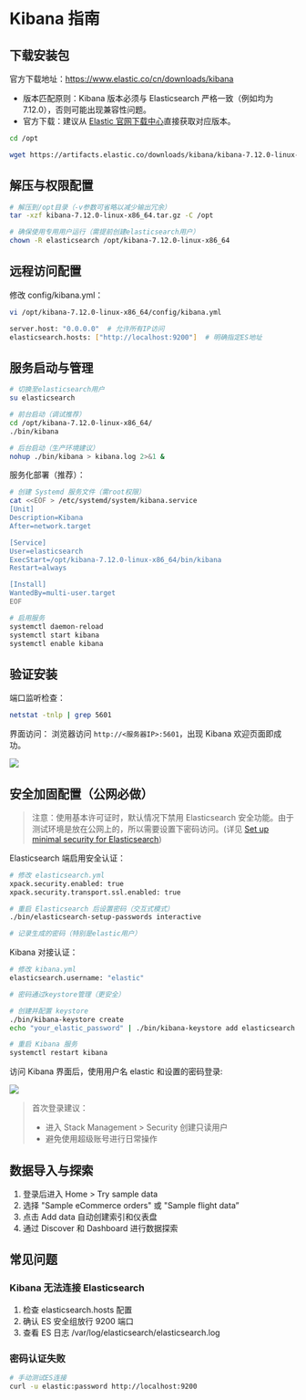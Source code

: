 # Kibana 指南

## 下载安装包

官方下载地址：https://www.elastic.co/cn/downloads/kibana

* 版本匹配原则：Kibana 版本必须与 Elasticsearch 严格一致（例如均为 7.12.0），否则可能出现兼容性问题。
* 官方下载：建议从 [Elastic 官网下载中心](https://www.elastic.co/cn/downloads/kibana)直接获取对应版本。

```bash
cd /opt

wget https://artifacts.elastic.co/downloads/kibana/kibana-7.12.0-linux-x86_64.tar.gz
```

## 解压与权限配置

```bash
# 解压到/opt目录（-v参数可省略以减少输出冗余）
tar -xzf kibana-7.12.0-linux-x86_64.tar.gz -C /opt

# 确保使用专用用户运行（需提前创建elasticsearch用户）
chown -R elasticsearch /opt/kibana-7.12.0-linux-x86_64
```

## 远程访问配置

修改 config/kibana.yml：

```bash
vi /opt/kibana-7.12.0-linux-x86_64/config/kibana.yml

server.host: "0.0.0.0"  # 允许所有IP访问
elasticsearch.hosts: ["http://localhost:9200"]  # 明确指定ES地址
```

## 服务启动与管理

```bash
# 切换至elasticsearch用户
su elasticsearch

# 前台启动（调试推荐）
cd /opt/kibana-7.12.0-linux-x86_64/
./bin/kibana

# 后台启动（生产环境建议）
nohup ./bin/kibana > kibana.log 2>&1 &
```

服务化部署（推荐）：

```bash
# 创建 Systemd 服务文件（需root权限）
cat <<EOF > /etc/systemd/system/kibana.service
[Unit]
Description=Kibana
After=network.target

[Service]
User=elasticsearch
ExecStart=/opt/kibana-7.12.0-linux-x86_64/bin/kibana
Restart=always

[Install]
WantedBy=multi-user.target
EOF

# 启用服务
systemctl daemon-reload
systemctl start kibana
systemctl enable kibana
```

## 验证安装

端口监听检查：

```bash
netstat -tnlp | grep 5601
```

界面访问： 浏览器访问 `http://<服务器IP>:5601`，出现 Kibana 欢迎页面即成功。

![](https://bxsb-dev.oss-cn-shanghai.aliyuncs.com/1742817068204-f5856a45-9b37-46cf-98b9-ef62348489af.png)

## 安全加固配置（公网必做）

> 注意：使用基本许可证时，默认情况下禁用 Elasticsearch 安全功能。由于测试环境是放在公网上的，所以需要设置下密码访问。(详见 [Set up minimal security for Elasticsearch](https://www.elastic.co/guide/en/elasticsearch/reference/7.12/security-minimal-setup.html))

Elasticsearch 端启用安全认证：

```bash
# 修改 elasticsearch.yml
xpack.security.enabled: true
xpack.security.transport.ssl.enabled: true
```

```bash
# 重启 Elasticsearch 后设置密码（交互式模式）
./bin/elasticsearch-setup-passwords interactive

# 记录生成的密码（特别是elastic用户）
```

Kibana 对接认证：

```bash
# 修改 kibana.yml
elasticsearch.username: "elastic"

# 密码通过keystore管理（更安全）
```

```bash
# 创建并配置 keystore
./bin/kibana-keystore create
echo "your_elastic_password" | ./bin/kibana-keystore add elasticsearch.password --stdin

# 重启 Kibana 服务
systemctl restart kibana
```

访问 Kibana 界面后，使用用户名 elastic 和设置的密码登录:

![](https://bxsb-dev.oss-cn-shanghai.aliyuncs.com/1742817486337-3ac59bf5-caa6-44cf-b786-fc9172ea8033.png)

> 首次登录建议：
>
> * 进入 Stack Management > Security 创建只读用户
> * 避免使用超级账号进行日常操作

## 数据导入与探索

1. 登录后进入 Home > Try sample data
2. 选择 "Sample eCommerce orders" 或 "Sample flight data”
3. 点击 Add data 自动创建索引和仪表盘
4. 通过 Discover 和 Dashboard 进行数据探索

## 常见问题

### Kibana 无法连接 Elasticsearch

1. 检查 elasticsearch.hosts 配置
2. 确认 ES 安全组放行 9200 端口
3. 查看 ES 日志 /var/log/elasticsearch/elasticsearch.log

### 密码认证失败

```bash
# 手动测试ES连接
curl -u elastic:password http://localhost:9200
```

